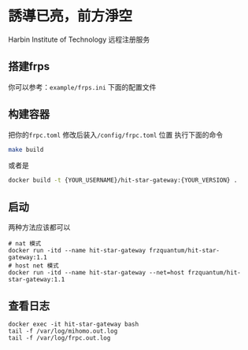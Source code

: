 # 誘導已亮，前方淨空
Harbin Institute of Technology 远程注册服务

## 搭建frps
你可以参考：`example/frps.ini` 下面的配置文件

## 构建容器
把你的`frpc.toml` 修改后装入`/config/frpc.toml` 位置
执行下面的命令

``` bash
make build
```

或者是

``` bash
docker build -t {YOUR_USERNAME}/hit-star-gateway:{YOUR_VERSION} . 
```
## 启动
两种方法应该都可以
```
# nat 模式
docker run -itd --name hit-star-gateway frzquantum/hit-star-gateway:1.1
# host net 模式
docker run -itd --name hit-star-gateway --net=host frzquantum/hit-star-gateway:1.1
```
## 查看日志

``` shell
docker exec -it hit-star-gateway bash
tail -f /var/log/mihomo.out.log
tail -f /var/log/frpc.out.log
``` 